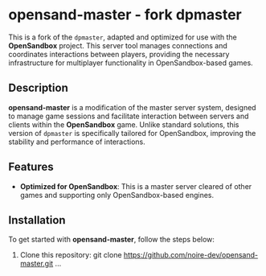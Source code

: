 # opensand-master - fork dpmaster

This is a fork of the `dpmaster`, adapted and optimized for use with the **OpenSandbox** project. This server tool manages connections and coordinates interactions between players, providing the necessary infrastructure for multiplayer functionality in OpenSandbox-based games.

## Description

**opensand-master** is a modification of the master server system, designed to manage game sessions and facilitate interaction between servers and clients within the **OpenSandbox** game. Unlike standard solutions, this version of `dpmaster` is specifically tailored for OpenSandbox, improving the stability and performance of interactions.

## Features

- **Optimized for OpenSandbox**: This is a master server cleared of other games and supporting only OpenSandbox-based engines.
  
## Installation

To get started with **opensand-master**, follow the steps below:

1. Clone this repository:
   git clone https://github.com/noire-dev/opensand-master.git
   ...